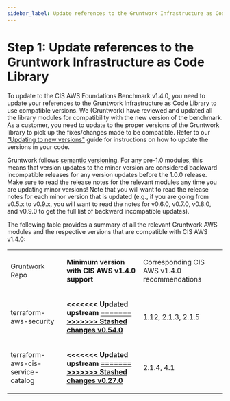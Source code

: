 ```yaml
---
sidebar_label: Update references to the Gruntwork Infrastructure as Code Library
---
```


# Step 1: Update references to the Gruntwork Infrastructure as Code Library

To update to the CIS AWS Foundations Benchmark v1.4.0, you need to update your references to the Gruntwork
Infrastructure as Code Library to use compatible versions. We (Gruntwork) have reviewed and updated all the library
modules for compatibility with the new version of the benchmark. As a customer, you need to update to
the proper versions of the Gruntwork library to pick up the fixes/changes made to be compatible. Refer to our ["Updating to new versions"](/guides/working-with-code/versioning#updating-to-new-versions) guide for instructions on how to update the
versions in your code.

Gruntwork follows
[semantic
versioning](/guides/working-with-code/versioning#semantic-versioning). For any pre-1.0 modules, this means that version updates to the minor version are considered backward
incompatible releases for any version updates before the 1.0.0 release. Make sure to read the release notes for the
relevant modules any time you are updating minor versions! Note that you will want to read the release notes for each
minor version that is updated (e.g., if you are going from v0.5.x to v0.9.x, you will want to read the notes for v0.6.0,
v0.7.0, v0.8.0, and v0.9.0 to get the full list of backward incompatible updates).

The following table provides a summary of all the relevant Gruntwork AWS modules and the respective versions that are
compatible with CIS AWS v1.4.0:

<a id="compatibility-table" class="snap-top"></a>

<table id="compatibility-table">
  <colgroup>
    <col />
    <col />
    <col />
  </colgroup>
  <tbody>
    <tr className="odd">
      <td>
        <p>Gruntwork Repo</p>
      </td>
      <td>
        <p>
          <strong>Minimum version with CIS AWS v1.4.0 support</strong>
        </p>
      </td>
      <td>
        <p>Corresponding CIS AWS v1.4.0 recommendations</p>
      </td>
    </tr>
    <tr className="even">
      <td>
        <p>terraform-aws-security</p>
      </td>
      <td>
        <p>
          <strong>
<<<<<<< Updated upstream
            <a href="https://github.com/tnn-tnn-tnn-tnn-tnn-gruntwork-io/terraform-aws-security/releases/tag/v0.54.0">
=======
            <a href="https://github.com/tnn-gruntwork-io/terraform-aws-security/releases/tag/v0.54.0">
>>>>>>> Stashed changes
              v0.54.0
            </a>
          </strong>
        </p>
      </td>
      <td>
        <p>1.12, 2.1.3, 2.1.5</p>
      </td>
    </tr>
    <tr className="odd">
      <td>
        <p>terraform-aws-cis-service-catalog</p>
      </td>
      <td>
        <p>
          <strong>
<<<<<<< Updated upstream
            <a href="https://github.com/tnn-tnn-tnn-tnn-tnn-gruntwork-io/terraform-aws-cis-service-catalog/releases/tag/v0.27.0">
=======
            <a href="https://github.com/tnn-gruntwork-io/terraform-aws-cis-service-catalog/releases/tag/v0.27.0">
>>>>>>> Stashed changes
              v0.27.0
            </a>
          </strong>
        </p>
      </td>
      <td>
        <p>2.1.4, 4.1</p>
      </td>
    </tr>
  </tbody>
</table>
